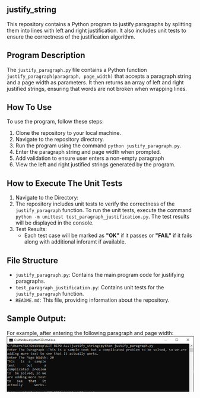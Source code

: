 ## justify_string
This repository contains a Python program to justify paragraphs by splitting them into lines with left and right justification. It also includes unit tests to ensure the correctness of the justification algorithm.

## Program Description
The `justify_paragraph.py` file contains a Python function `justify_paragraph(paragraph, page_width)` that accepts a paragraph string and a page width as parameters. It then returns an array of left and right justified strings, ensuring that words are not broken when wrapping lines.

## How To Use
To use the program, follow these steps:

1. Clone the repository to your local machine.
2. Navigate to the repository directory.
3. Run the program using the command `python justify_paragraph.py`.
4. Enter the paragraph string and page width when prompted.
5. Add validation to ensure user enters a non-empty paragraph
6. View the left and right justified strings generated by the program.

## How to Execute The Unit Tests

1. Navigate to the Directory:
2. The repository includes unit tests to verify the correctness of the `justify_paragraph` function. To run the unit tests, execute the command `python -m unittest test_paragraph_justification.py`. The test results will be displayed in the console.
3. Test Results:
    - Each test case will be marked as **"OK"** if it passes or **"FAIL"** if it fails along with additional inforamt if available.

## File Structure
- `justify_paragraph.py`: Contains the main program code for justifying paragraphs.
- `test_paragraph_justification.py`: Contains unit tests for the `justify_paragraph` function.
- `README.md`: This file, providing information about the repository.

## Sample Output:
For example, after entering the following paragraph and page width:
![alt text](image.png)
